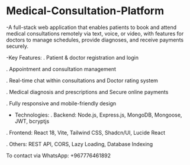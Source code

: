 # Medical-Consultation-Platform
-A full-stack web application that enables patients to book and attend medical consultations remotely via text, voice, or video, with features for doctors to manage schedules, provide diagnoses, and receive payments securely.

-Key Features:
. Patient & doctor registration and login

. Appointment and consultation management

. Real-time chat within consultations and Doctor rating system

. Medical diagnosis and prescriptions and Secure online payments

. Fully responsive and mobile-friendly design

- Technologies:
. Backend: Node.js, Express.js, MongoDB, Mongoose, JWT, bcryptjs
  
. Frontend: React 18, Vite, Tailwind CSS, Shadcn/UI, Lucide React

. Others: REST API, CORS, Lazy Loading, Database Indexing


To contact via WhatsApp: +967776461892
